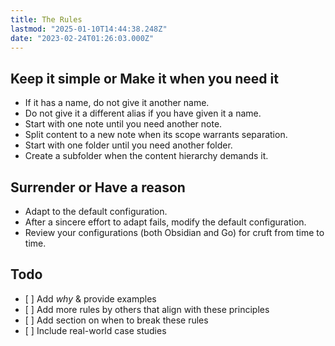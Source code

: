 ```yaml
---
title: The Rules
lastmod: "2025-01-10T14:44:38.248Z"
date: "2023-02-24T01:26:03.000Z"
---
```


## Keep it simple or Make it when you need it

- If it has a name, do not give it another name.
- Do not give it a different alias if you have given it a name.
- Start with one note until you need another note.
- Split content to a new note when its scope warrants separation.
- Start with one folder until you need another folder.
- Create a subfolder when the content hierarchy demands it.

## Surrender or Have a reason

- Adapt to the default configuration.
- After a sincere effort to adapt fails, modify the default configuration.
- Review your configurations (both Obsidian and Go) for cruft from time to time.

## Todo

- \[ ] Add _why_ & provide examples
- \[ ] Add more rules by others that align with these principles
- \[ ] Add section on when to break these rules
- \[ ] Include real-world case studies
